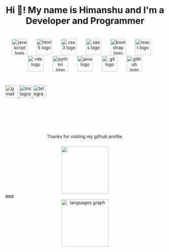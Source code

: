 <br clear="both">

<h1 align="center">Hi 👋! My name is Himanshu and I'm a Developer and Programmer</h1>

###

<br clear="both">

<div align="center">
  <img src="https://skillicons.dev/icons?i=js" height="50" alt="javascript logo"  />
  <img width="20" />
  <img src="https://skillicons.dev/icons?i=html" height="50" alt="html5 logo"  />
  <img width="20" />
  <img src="https://skillicons.dev/icons?i=css" height="50" alt="css3 logo"  />
  <img width="20" />
  <img src="https://skillicons.dev/icons?i=sass" height="50" alt="sass logo"  />
  <img width="20" />
  <img src="https://skillicons.dev/icons?i=bootstrap" height="50" alt="bootstrap logo"  />
  <img width="20" />
  <img src="https://skillicons.dev/icons?i=react" height="50" alt="react logo"  />
  <img width="20" />
  <img src="https://skillicons.dev/icons?i=vite" height="50" alt="vite logo"  />
  <img width="20" />
  <img src="https://skillicons.dev/icons?i=python" height="50" alt="python logo"  />
  <img width="20" />
  <img src="https://skillicons.dev/icons?i=java" height="50" alt="java logo"  />
  <img width="20" />
  <img src="https://skillicons.dev/icons?i=git" height="50" alt="git logo"  />
  <img width="20" />
  <img src="https://skillicons.dev/icons?i=github" height="50" alt="github logo"  />
</div>

###

<br clear="both">

<div align="left">
  <a href="ryukreadsmail@gmail.com" target="_blank">
    <img src="https://img.shields.io/static/v1?message=Gmail&logo=gmail&label=&color=D14836&logoColor=white&labelColor=&style=for-the-badge" height="40" alt="gmail logo"  />
  </a>

  <a href="https://www.instagram.com/ryukflutter/" target="_blank">
    <img src="https://img.shields.io/static/v1?message=Instagram&logo=instagram&label=&color=E4405F&logoColor=white&labelColor=&style=for-the-badge" height="40" alt="instagram logo"  />
  </a>
  <a href="https://www.telegram.com/t.me/ryukflutter/" target="_blank">
    <img src="https://img.shields.io/static/v1?message=Telegram&logo=telegram&label=&color=0077B5&logoColor=white&labelColor=&style=for-the-badge" height="40" alt="telegram logo"  />
  </a>
  
</div>

###

<br clear="both">

###

<br clear="both">

<p align="center">
<br>
Thanks for visiting my github profile.
<br>
</p>

###
<div align ="center">
<img align="center" height="150" src="https://i.pinimg.com/originals/59/ed/67/59ed67c3e1d7e75cefd4fe8cc9b8442a.gif"  />
</div>
###

<div align="center">
  <img src="https://github-readme-stats.vercel.app/api/top-langs?username=ryukflutter&locale=en&hide_title=true&layout=compact&card_width=320&langs_count=8&theme=dracula&hide_border=true&order=2" height="150" alt="languages graph"  />
</div>

###
